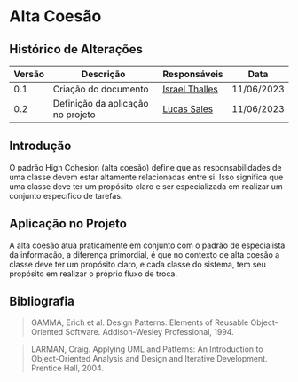 # Alta Coesão

## Histórico de Alterações

| Versão | Descrição                           | Responsáveis                                 | Data       |
| ------ | ----------------------------------- | -------------------------------------------- | ---------- |
| 0.1    | Criação do documento | [Israel Thalles](https://github.com/israelthalles) | 11/06/2023 |
| 0.2    | Definição da aplicação no projeto | [Lucas Sales](https://github.com/lux-sales) | 11/06/2023 |

## Introdução
O padrão High Cohesion (alta coesão) define que as responsabilidades de uma classe devem estar altamente relacionadas entre si. Isso significa que uma classe deve ter um propósito claro e ser especializada em realizar um conjunto específico de tarefas.

## Aplicação no Projeto
A alta coesão atua praticamente em conjunto com o padrão de especialista da informação, a diferença primordial, é que no contexto de alta coesão a classe deve ter um propósito claro, e cada classe do sistema, tem seu propósito em realizar o próprio fluxo de troca.

## Bibliografia
> GAMMA, Erich et al. Design Patterns: Elements of Reusable Object-Oriented Software. Addison-Wesley Professional, 1994.

> LARMAN, Craig. Applying UML and Patterns: An Introduction to Object-Oriented Analysis and Design and Iterative Development. Prentice Hall, 2004.
